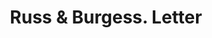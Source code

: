 ---
doi: 10.7916/D8J404P0
date_other: '1902'
date_other_textual: '1902'
form: correspondence
genre:
- Letters (correspondence)
name:
- Russ & Burgess
object_in_context_url: https://biggert.cul.columbia.edu/items/view/ave_biggert_01562
subject_hierarchical_geographic:
- Memphis, Tennessee, United States
subject_name:
- Russ & Burgess
title: Russ & Burgess. Letter
sort_title: Russ & Burgess. Letter
call_number: ave_biggert_01562
coordinates:
- 35.1175,-89.97111111111111
pid: ave_biggert_01562
identifiers: ave_biggert_01562
canvas_id: ldpd:396823
permalink: "/items/ave_biggert_01562/"
layout: iiif-image-page
---